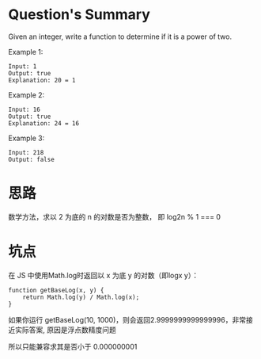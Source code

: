 # Question's Summary

Given an integer, write a function to determine if it is a power of two.

Example 1:
```
Input: 1
Output: true 
Explanation: 20 = 1
```
Example 2:
```
Input: 16
Output: true
Explanation: 24 = 16
```
Example 3:
```
Input: 218
Output: false
```

# 思路
  数学方法，求以 2 为底的 n 的对数是否为整数， 即 log2n % 1 === 0
  
# 坑点

  在 JS 中使用Math.log时返回以 x 为底 y 的对数（即logx y）：
  
  ```
  function getBaseLog(x, y) {
      return Math.log(y) / Math.log(x);
  }
  ```
  
  如果你运行 getBaseLog(10, 1000)，则会返回2.9999999999999996，非常接近实际答案, 原因是浮点数精度问题
  
  所以只能兼容求其是否小于 0.000000001
